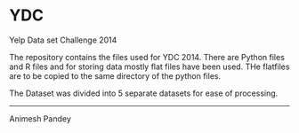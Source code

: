 YDC
===

Yelp Data set Challenge 2014

The repository contains the files used for YDC 2014.
There are Python files and R files and for storing data mostly flat files have been used.
THe flatfiles are to be copied to the same directory of the python files.

The Dataset was divided into 5 separate datasets for ease of processing.

--------------
Animesh Pandey
